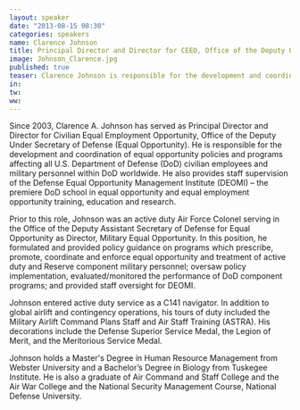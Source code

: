 ```yaml
---
layout: speaker
date: "2013-08-15 08:30"
categories: speakers
name: Clarence Johnson
title: Principal Director and Director for CEEO, Office of the Deputy Under Sec. of Defense
image: Johnson_Clarence.jpg
published: true
teaser: Clarence Johnson is responsible for the development and coordination of equal opportunity policies for the Dept. of Defense.
in:
tw:
ww: 
---
```

Since 2003, Clarence A. Johnson has served as Principal Director and Director for Civilian Equal Employment Opportunity, Office of the Deputy Under Secretary of Defense (Equal Opportunity). He is responsible for the development and coordination of equal opportunity policies and programs affecting all U.S. Department of Defense (DoD) civilian employees and military personnel within DoD worldwide. He also provides staff supervision of the Defense Equal Opportunity Management Institute (DEOMI) – the premiere DoD school in equal opportunity and equal employment opportunity training, education and research. 

Prior to this role, Johnson was an active duty Air Force Colonel serving in the Office of the Deputy Assistant Secretary of Defense for Equal Opportunity as Director, Military Equal Opportunity. In this position, he formulated and provided policy guidance on programs which prescribe, promote, coordinate and enforce equal opportunity and treatment of active duty and Reserve component military personnel; oversaw policy implementation, evaluated/monitored the performance of DoD component programs; and provided staff oversight for DEOMI.

Johnson entered active duty service as a C141 navigator. In addition to global airlift and contingency operations, his tours of duty included the Military Airlift Command Plans Staff and Air Staff Training (ASTRA). His decorations include the Defense Superior Service Medal, the Legion of Merit, and the Meritorious Service Medal.

Johnson holds a Master's Degree in Human Resource Management from Webster University and a Bachelor’s Degree in Biology from Tuskegee Institute. He is also a graduate of Air Command and Staff College and the Air War College and the National Security Management Course, National Defense University.

